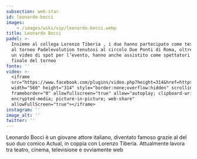 ```yaml
---
subsection: web-star
id: leonardo-bocci
images: 
    - /images/wiki/vip/leonardo-bocci.webp
title: Leonardo Bocci
padel: >-
  Insieme al collega Lorenzo Tiberia , i due hanno partecipato come testimonial
  al torneo Padelevolution tenutosi al circolo Due Ponti di Roma, oltre a girare
  un video di spot per l’evento, hanno anche assistito come spettatori alla
  finale del torneo
fonte: ''
video: >-
  <iframe
  src="https://www.facebook.com/plugins/video.php?height=314&href=https%3A%2F%2Fwww.facebook.com%2Factualproduction%2Fvideos%2F328701374472644%2F&show_text=false&width=560"
  width="560" height="314" style="border:none;overflow:hidden" scrolling="no"
  frameborder="0" allowfullscreen="true" allow="autoplay; clipboard-write;
  encrypted-media; picture-in-picture; web-share"
  allowFullScreen="true"></iframe>
instagram: ''
image_alt: ''
twitter: ''
---
```

Leonardo Bocci è un giovane attore italiano, diventato famoso grazie al del suo duo comico Actual, in coppia con Lorenzo Tiberia. Attualmente lavora tra teatro, cinema, televisione e ovviamente web